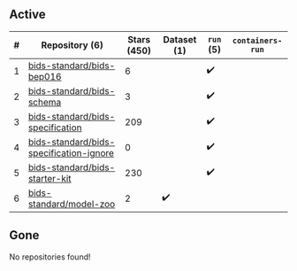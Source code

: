 ## Active
| # | Repository (6) | Stars (450) | Dataset (1) | `run` (5) | `containers-run` |
| --- | --- | --- | --- | --- | --- |
| 1 | [bids-standard/bids-bep016](https://github.com/bids-standard/bids-bep016) | 6 |  | :heavy_check_mark: |  |
| 2 | [bids-standard/bids-schema](https://github.com/bids-standard/bids-schema) | 3 |  | :heavy_check_mark: |  |
| 3 | [bids-standard/bids-specification](https://github.com/bids-standard/bids-specification) | 209 |  | :heavy_check_mark: |  |
| 4 | [bids-standard/bids-specification-ignore](https://github.com/bids-standard/bids-specification-ignore) | 0 |  | :heavy_check_mark: |  |
| 5 | [bids-standard/bids-starter-kit](https://github.com/bids-standard/bids-starter-kit) | 230 |  | :heavy_check_mark: |  |
| 6 | [bids-standard/model-zoo](https://github.com/bids-standard/model-zoo) | 2 | :heavy_check_mark: |  |  |

## Gone
No repositories found!
